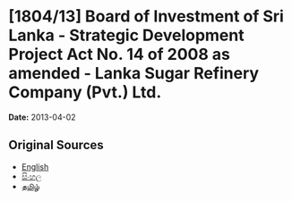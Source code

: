 # [1804/13] Board of Investment of Sri Lanka - Strategic Development Project Act No. 14 of 2008 as amended - Lanka Sugar Refinery Company (Pvt.) Ltd.

**Date:** 2013-04-02

## Original Sources

- [English](https://documents.gov.lk/view/extra-gazettes/2013/4/1804-13_E.pdf)
- [සිංහල](https://documents.gov.lk/view/extra-gazettes/2013/4/1804-13_S.pdf)
- [தமிழ்](https://documents.gov.lk/view/extra-gazettes/2013/4/1804-13_T.pdf)
